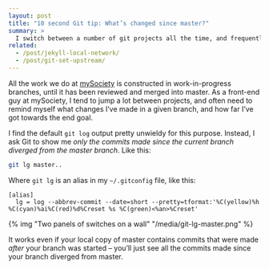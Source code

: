 ```yaml
---
layout: post
title: "10 second Git tip: What’s changed since master?"
summary: >
  I switch between a number of git projects all the time, and frequently need to remind myself what work I’ve already completed in my branch. This quick command helps me out every time!
related:
  - /post/jekyll-local-network/
  - /post/git-set-upstream/
---
```


All the work we do at [mySociety](https://mysociety.org) is constructed in work-in-progress branches, until it has been reviewed and merged into master. As a front-end guy at mySociety, I tend to jump a lot between projects, and often need to remind myself what changes I’ve made in a given branch, and how far I’ve got towards the end goal.

I find the default `git log` output pretty unwieldy for this purpose. Instead, I ask Git to show me *only the commits made since the current branch diverged from the master branch*. Like this:

```sh
git lg master..
```

Where `git lg` is an alias in my `~/.gitconfig` file, like this:

```
[alias]
  lg = log --abbrev-commit --date=short --pretty=tformat:'%C(yellow)%h %C(cyan)%ai%C(red)%d%Creset %s %C(green)<%an>%Creset'
```

{% img "Two panels of switches on a wall" "/media/git-lg-master.png" %}

It works even if your local copy of master contains commits that were made *after* your branch was started – you’ll just see all the commits made since your branch diverged from master.
